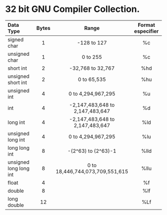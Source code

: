 # 32 bit GNU Compiler Collection.

| Data Type | Bytes | Range             | Format especifier |
|:----------|:-----:|:-----------------:|:-----------------:|
| signed char | 1 | -128 to 127 | %c |
| unsigned char | 1 | 0 to 255 | %c |
| short int | 2     | -32,768 to 32,767 | %hd               |
| unsigned short int | 2 | 0 to 65,535  | %hu |
| unsigned int | 4 | 0 to 4,294,967,295 | %u |
| int | 4 | -2,147,483,648 to 2,147,483,647 | %d |
| long int | 4 | -2,147,483,648 to 2,147,483,647 | %ld |
| unsigned long int | 4 | 0 to 4,294,967,295 | %lu |
| long long int | 8 | -(2^63) to (2^63)-1 | %lld |
| unsigned long long int | 8 | 0 to 18,446,744,073,709,551,615 | %llu |
| float | 4 | | %f |
| double | 8 | | %lf |
| long double | 12 | | %Lf |
